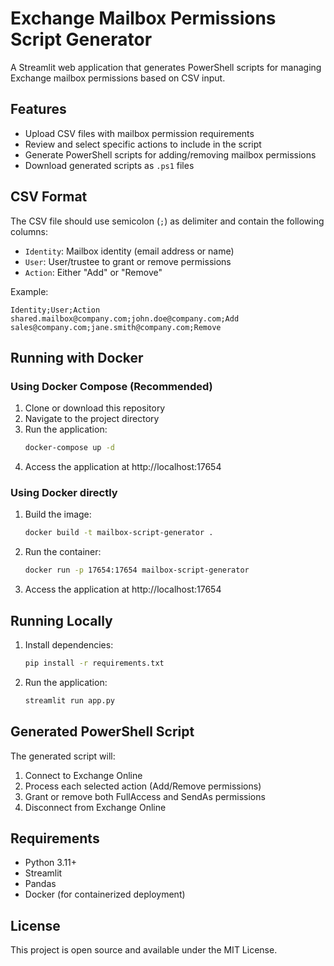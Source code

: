 # Exchange Mailbox Permissions Script Generator

A Streamlit web application that generates PowerShell scripts for managing Exchange mailbox permissions based on CSV input.

## Features

- Upload CSV files with mailbox permission requirements
- Review and select specific actions to include in the script
- Generate PowerShell scripts for adding/removing mailbox permissions
- Download generated scripts as `.ps1` files

## CSV Format

The CSV file should use semicolon (`;`) as delimiter and contain the following columns:
- `Identity`: Mailbox identity (email address or name)
- `User`: User/trustee to grant or remove permissions
- `Action`: Either "Add" or "Remove"

Example:
```csv
Identity;User;Action
shared.mailbox@company.com;john.doe@company.com;Add
sales@company.com;jane.smith@company.com;Remove
```

## Running with Docker

### Using Docker Compose (Recommended)

1. Clone or download this repository
2. Navigate to the project directory
3. Run the application:
   ```bash
   docker-compose up -d
   ```
4. Access the application at http://localhost:17654

### Using Docker directly

1. Build the image:
   ```bash
   docker build -t mailbox-script-generator .
   ```

2. Run the container:
   ```bash
   docker run -p 17654:17654 mailbox-script-generator
   ```

3. Access the application at http://localhost:17654

## Running Locally

1. Install dependencies:
   ```bash
   pip install -r requirements.txt
   ```

2. Run the application:
   ```bash
   streamlit run app.py
   ```

## Generated PowerShell Script

The generated script will:
1. Connect to Exchange Online
2. Process each selected action (Add/Remove permissions)
3. Grant or remove both FullAccess and SendAs permissions
4. Disconnect from Exchange Online

## Requirements

- Python 3.11+
- Streamlit
- Pandas
- Docker (for containerized deployment)

## License

This project is open source and available under the MIT License.
